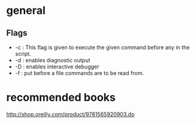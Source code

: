 # general

## Flags
* -c : This flag is given to execute the given command before any in the script.
* -d : enables diagnostic output
* -D : enables interactive debugger
* -f : put before a file commands are to be read from. 

# recommended books
http://shop.oreilly.com/product/9781565920903.do
